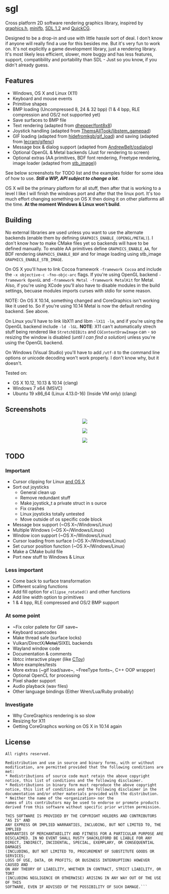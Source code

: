# sgl

Cross platform 2D software rendering graphics library, inspired by [graphics.h](https://web.stanford.edu/class/archive/cs/cs106b/cs106b.1126/materials/cppdoc/graphics.html), [minifb](https://github.com/emoon/minifb), [SDL 1.2](https://www.libsdl.org/) and [QuickCG](http://lodev.org/cgtutor/).

Designed to be a drop-in and use with little hassle sort of deal. I don't know if anyone will really find a use for this besides me. But it's very fun to work on. It's not explicitly a game development library, just a rendering library. It's most likely less efficient, slower, more buggy and has less features, support, compatibility and portability than SDL - Just so you know, if you didn't already guess.


## Features

- Windows, OS X and Linux (X11)
- Keyboard and mouse events
- Primitive shapes
- BMP loading (Uncompressed 8, 24 & 32 bpp) (1 & 4 bpp, RLE compression and OS/2 not supported yet)
- Save surfaces to BMP file
- Text rendering (adapted from [dhepper/font8x8](https://github.com/dhepper/font8x8))
- Joystick handling (adapted from [ThemsAllTook/libstem_gamepad](https://github.com/ThemsAllTook/libstem_gamepad))
- GIF loading (adapted from [hidefromkgb/gif_load](https://github.com/hidefromkgb/gif_load)) and saving (adapted from [lecram/gifenc](https://github.com/lecram/gifenc))
- Message box & dialog support (adapted from [AndrewBelt/osdialog](https://github.com/AndrewBelt/osdialog))
- Optional OpenGL & Metal backends (Just for rendering to screen)
- Optional extras (AA primitives, BDF font rendering, Freetype rendering, image loader (adapted from  [stb_image](https://github.com/nothings/stb)))

See below screenshots for TODO list and the examples folder for some idea of how to use. ___Still a WIP, API subject to change a lot___.

OS X will be the primary platform for all stuff, then after that is working to a level I like I will finish the windows port and after that the linux port. It's too much effort changing something on OS X then doing it on other platforms all the time. __At the moment Windows & Linux won't build__.


## Building

No external libraries are used unless you want to use the alternate backends (enable them by defining ```GRAPHICS_ENABLE_(OPENGL/METAL)```). I don't know how to make CMake files yet so backends will have to be defined manually. To enable AA primitives define ```GRAPHICS_ENABLE_AA```, for BDF rendering ```GRAPHICS_ENABLE_BDF``` and for image loading using stb_image ```GRAPHICS_ENABLE_STB_IMAGE```.

On OS X you'll have to link Cocoa framework ```-framework Cocoa``` and include the ```-x objective-c -fno-objc-arc``` flags. If you're using OpenGL backend ```-framework OpenGL``` and ```-framework Metal -framework MetalKit``` for Metal. Also, if you're using XCode you'll also have to disable modules in the build settings, becuase modules imports curses with stdio for some reason.

NOTE: On OS X 10.14, something changed and CoreGraphics isn't working like it used to. So if you're using 10.14 Metal is now the default rending backend. See above.

On Linux you'll have to link libX11 and libm ```-lX11 -lm```, and if you're using the OpenGL backend include ```-ld -lGL```. **NOTE**: X11 can't automatically strech stuff being rendered like ```StretchDIBits``` and ```CGContextDrawImage``` can - so resizing the window is disabled (_until I can find a solution_) unless you're using the OpenGL backend.

On Windows (Visual Studio) you'll have to add ```/utf-8``` to the command line options or unicode decoding won't work properly. I don't know why, but it doesn't.

Tested on:
- OS X 10.12, 10.13 & 10.14 (clang)
- Windows 7 x64 (MSVC)
-  Ubuntu 19 x86_64 (Linux 4.13.0-16) (Inside VM only) (clang)


## Screenshots

<p align="center">
  <img src="https://raw.githubusercontent.com/takeiteasy/graphics.h/master/screenshots/screenshot_osx.png">
</p>

<p align="center">
  <img src="https://raw.githubusercontent.com/takeiteasy/graphics.h/master/screenshots/screenshot_win.png">
</p>

<p align="center">
  <img src="https://raw.githubusercontent.com/takeiteasy/graphics.h/master/screenshots/screenshot_nix.png">
</p>


## TODO

### Important

- Cursor clipping for Linux [and OS X](https://stackoverflow.com/a/40922095)
- Sort out joysticks
  - General clean up
  - Remove redundant stuff
  - Make joystick_t a private struct in s ource
  - Fix crashes
  - Linux joysticks totally untested
  - Move outside of os specific code block
- Message box support (~OS X~/Windows/Linux)
- Multiple Windows (~OS X~/Windows/Linux)
- Window icon support (~OS X~/Windows/Linux)
- Cursor loading from surface (~OS X~/Windows/Linux)
- Set cursor position function (~OS X~/Windows/Linux)
- Make a CMake build file
- Port new stuff to Windows & Linux

### Less important

- Come back to surface transformation
- Different scaling functions
- Add fill option for ```ellipse_rotated()``` and other functions
- Add line width option to primitives
- 1 & 4 bpp, RLE compressed and OS/2 BMP support

### At some point

- ~Fix color pallete for GIF save~
- Keyboard scancodes
- Make thread safe (surface locks)
- Vulkan/DirectX/~~Metal~~/SIXEL backends
- Wayland window code
- Documentation & comments
- libtcc interactive player (like [CToy](https://github.com/anael-seghezzi/CToy))
- More examples/tests
- More extras (~gif load/save~, ~FreeType fonts~, C++ OOP wrapper)
- Optional OpenCL for processing
- Pixel shader support
- Audio playback (wav files)
- Other language bindings (Either Wren/Lua/Ruby probably)

### Investigate

- Why CoreGraphics rendering is so slow
- Resizing for X11
- Getting CoreGraphcs working on OS X in 10.14 again


## License

```Copyright (c) 2013, George Watson
All rights reserved.

Redistribution and use in source and binary forms, with or without
modification, are permitted provided that the following conditions are met:
* Redistributions of source code must retain the above copyright
notice, this list of conditions and the following disclaimer.
* Redistributions in binary form must reproduce the above copyright
notice, this list of conditions and the following disclaimer in the
documentation and/or other materials provided with the distribution.
* Neither the name of the <organization> nor the
names of its contributors may be used to endorse or promote products
derived from this software without specific prior written permission.

THIS SOFTWARE IS PROVIDED BY THE COPYRIGHT HOLDERS AND CONTRIBUTORS "AS IS" AND
ANY EXPRESS OR IMPLIED WARRANTIES, INCLUDING, BUT NOT LIMITED TO, THE IMPLIED
WARRANTIES OF MERCHANTABILITY AND FITNESS FOR A PARTICULAR PURPOSE ARE
DISCLAIMED. IN NO EVENT SHALL RUSTY SHACKLEFORD BE LIABLE FOR ANY
DIRECT, INDIRECT, INCIDENTAL, SPECIAL, EXEMPLARY, OR CONSEQUENTIAL DAMAGES
(INCLUDING, BUT NOT LIMITED TO, PROCUREMENT OF SUBSTITUTE GOODS OR SERVICES;
LOSS OF USE, DATA, OR PROFITS; OR BUSINESS INTERRUPTION) HOWEVER CAUSED AND
ON ANY THEORY OF LIABILITY, WHETHER IN CONTRACT, STRICT LIABILITY, OR TORT
(INCLUDING NEGLIGENCE OR OTHERWISE) ARISING IN ANY WAY OUT OF THE USE OF THIS
SOFTWARE, EVEN IF ADVISED OF THE POSSIBILITY OF SUCH DAMAGE.```
